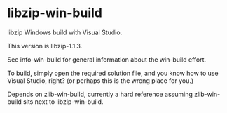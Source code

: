 # libzip-win-build

libzip Windows build with Visual Studio.

This version is libzip-1.1.3.

See info-win-build for general information about the
win-build effort.

To build, simply open the required solution file, and
you know how to use Visual Studio, right?
(or perhaps this is the wrong place for you.)

Depends on zlib-win-build, currently a hard reference assuming
zlib-win-build sits next to libzip-win-build.
